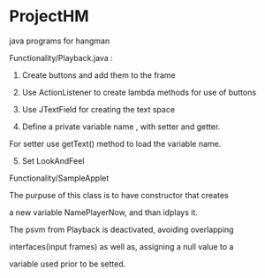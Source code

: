 # ProjectHM
java programs for hangman


Functionality/Playback.java  :

1) Create buttons and add them to the frame

2) Use ActionListener to create lambda methods for
   use of buttons

3) Use JTextField for creating the text space

4) Define  a private variable name , with setter and getter.

For setter use getText() method to load the variable name.

5) Set LookAndFeel


Functionality/SampleApplet

The purpuse of this class is to have constructor that creates 

a new variable NamePlayerNow, and than  idplays it.

The psvm from Playback is deactivated, avoiding overlapping

interfaces(input frames) as well as, assigning a null value to a

variable used prior to be setted.
